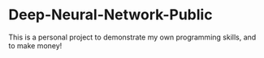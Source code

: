 # Deep-Neural-Network-Public
This is a personal project to demonstrate my own programming skills, and to make money! 
